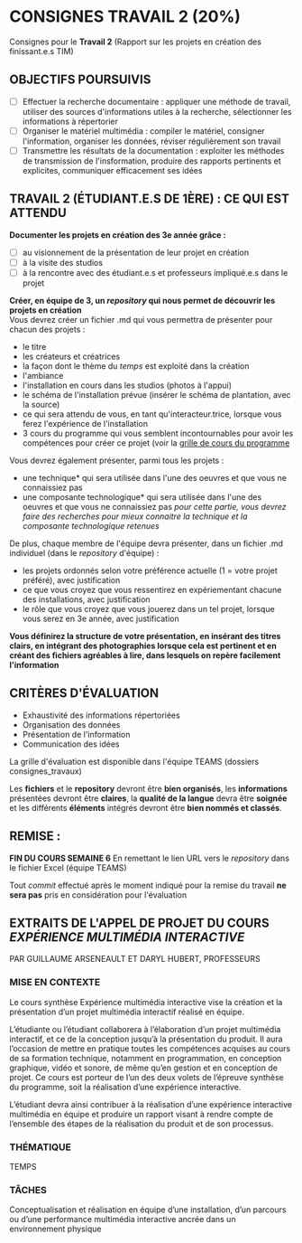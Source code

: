 # CONSIGNES TRAVAIL 2 (20%)
Consignes pour le **Travail 2** (Rapport sur les projets en création des finissant.e.s TIM) 

## OBJECTIFS POURSUIVIS
- [ ] Effectuer la recherche documentaire : appliquer une méthode de travail, utiliser des sources d'informations utiles à la recherche, sélectionner les informations à répertorier
- [ ] Organiser le matériel multimédia : compiler le matériel, consigner l'information, organiser les données, réviser régulièrement son travail
- [ ] Transmettre les résultats de la documentation : exploiter les méthodes de transmission de l'insformation, produire des rapports pertinents et explicites, communiquer efficacement ses idées

## TRAVAIL 2 (ÉTUDIANT.E.S DE 1ÈRE) : CE QUI EST ATTENDU
**Documenter les projets en création des 3e année grâce :**
- [ ] au visionnement de la présentation de leur projet en création 
- [ ] à la visite des studios
- [ ] à la rencontre avec des étudiant.e.s et professeurs impliqué.e.s dans le projet

**Créer, en équipe de 3, un *repository* qui nous permet de découvrir les projets en création**  
Vous devrez créer un fichier .md qui vous permettra de présenter pour chacun des projets :
- le titre 
- les créateurs et créatrices
- la façon dont le thème du *temps* est exploité dans la création
- l'ambiance 
- l'installation en cours dans les studios (photos à l'appui)
- le schéma de l'installation prévue (insérer le schéma de plantation, avec la source)
- ce qui sera attendu de vous, en tant qu'interacteur.trice, lorsque vous ferez l'expérience de l'installation
- 3 cours du programme qui vous semblent incontournables pour avoir les compétences pour créer ce projet (voir la [grille de cours du programme](https://www.cmontmorency.qc.ca/programmes/nos-programmes-detudes/techniques/techniques-dintegration-multimedia/grille-de-cours/)

Vous devrez également présenter, parmi tous les projets :
- une technique* qui sera utilisée dans l'une des oeuvres et que vous ne connaissiez pas
- une composante technologique* qui sera utilisée dans l'une des oeuvres et que vous ne connaissiez pas
*pour cette partie, vous devrez faire des recherches pour mieux connaitre la technique et la composante technologique retenues*

De plus, chaque membre de l'équipe devra présenter, dans un fichier .md individuel (dans le *repository* d'équipe) :
- les projets ordonnés selon votre préférence actuelle (1 = votre projet préféré), avec justification
- ce que vous croyez que vous ressentirez en expériementant chacune des installations, avec justification
- le rôle que vous croyez que vous jouerez dans un tel projet, lorsque vous serez en 3e année, avec justification

**Vous définirez la structure de votre présentation, en insérant des titres clairs, en intégrant des photographies lorsque cela est pertinent et en créant des fichiers agréables à lire, dans lesquels on repère facilement l'information**

## CRITÈRES D'ÉVALUATION 
- Exhaustivité des informations répertoriées 
- Organisation des données
- Présentation de l'information
- Communication des idées

La grille d'évaluation est disponible dans l'équipe TEAMS (dossiers consignes_travaux)

Les **fichiers** et le **repository** devront être **bien organisés**, les **informations** présentées devront être **claires**, la **qualité de la langue** devra être **soignée** et les différents **éléments** intégrés devront être **bien nommés et classés**.

## REMISE : 
**FIN DU COURS SEMAINE 6**
En remettant le lien URL vers le *repository* dans le fichier Excel (équipe TEAMS)

Tout *commit* effectué après le moment indiqué pour la remise du travail **ne sera pas** pris en considération pour l'évaluation

## EXTRAITS DE L'APPEL DE PROJET DU COURS *EXPÉRIENCE MULTIMÉDIA INTERACTIVE*
PAR GUILLAUME ARSENEAULT ET DARYL HUBERT, PROFESSEURS
### MISE EN CONTEXTE
Le cours synthèse Expérience multimédia interactive vise la création et la présentation d’un projet multimédia interactif réalisé en équipe.

L’étudiante ou l’étudiant collaborera à l’élaboration d’un projet multimédia interactif, et ce de la conception jusqu’à la présentation du produit. Il aura l’occasion de mettre en pratique toutes les compétences acquises au cours de sa formation technique, notamment en programmation, en conception graphique, vidéo et sonore, de même qu’en gestion et en conception de projet. Ce cours est porteur de l’un des deux volets de l’épreuve synthèse du programme, soit la réalisation d’une   expérience interactive.

L’étudiant devra ainsi contribuer à la réalisation d’une expérience interactive multimédia en équipe et produire un rapport visant à rendre compte de l’ensemble des étapes de la réalisation du produit et de son processus.
### THÉMATIQUE
TEMPS
### TÂCHES
Conceptualisation et réalisation en équipe d’une installation, d’un parcours ou d’une performance multimédia interactive ancrée dans un environnement physique


